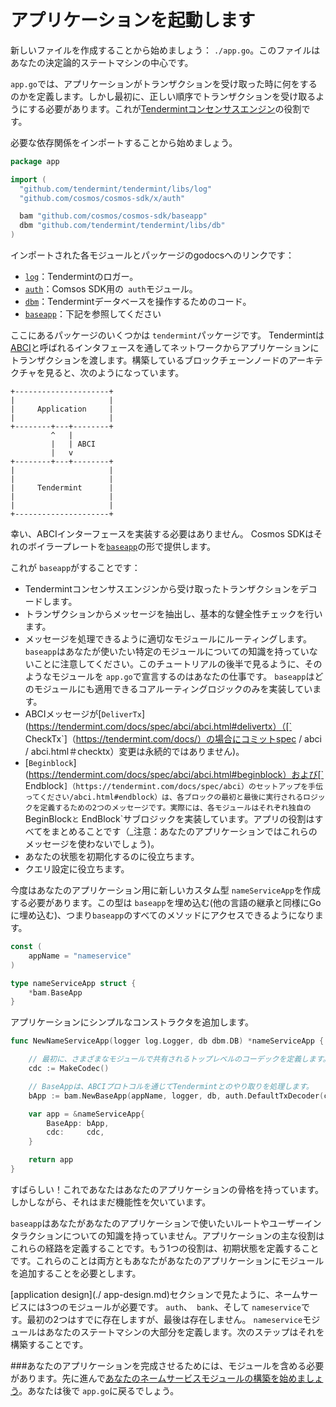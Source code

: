 # アプリケーションを起動します

新しいファイルを作成することから始めましょう： `./app.go`。このファイルはあなたの決定論的ステートマシンの中心です。

`app.go`では、アプリケーションがトランザクションを受け取った時に何をするのかを定義します。しかし最初に、正しい順序でトランザクションを受け取るようにする必要があります。これが[Tendermintコンセンサスエンジン](https://github.com/tendermint/tendermint)の役割です。

必要な依存関係をインポートすることから始めましょう。
```go
package app

import (
  "github.com/tendermint/tendermint/libs/log"
  "github.com/cosmos/cosmos-sdk/x/auth"

  bam "github.com/cosmos/cosmos-sdk/baseapp"
  dbm "github.com/tendermint/tendermint/libs/db"
)
```

インポートされた各モジュールとパッケージのgodocsへのリンクです：

 -  [`log`](https://godoc.org/github.com/tendermint/tendermint/libs/log)：Tendermintのロガー。
 -  [`auth`](https://godoc.org/github.com/cosmos/cosmos-sdk/x/auth)：Comsos SDK用の` auth`モジュール。
 -  [`dbm`](https://godoc.org/github.com/tendermint/tendermint/libs/db)：Tendermintデータベースを操作するためのコード。
 -  [`baseapp`](https://godoc.org/github.com/cosmos/cosmos-sdk/baseapp)：下記を参照してください

ここにあるパッケージのいくつかは `tendermint`パッケージです。 Tendermintは[ABCI](https://github.com/tendermint/tendermint/tree/master/abci)と呼ばれるインタフェースを通してネットワークからアプリケーションにトランザクションを渡します。構築しているブロックチェーンノードのアーキテクチャを見ると、次のようになっています。

```
+---------------------+
|                     |
|     Application     |
|                     |
+--------+---+--------+
         ^   |
         |   | ABCI
         |   v
+--------+---+--------+
|                     |
|                     |
|     Tendermint      |
|                     |
|                     |
+---------------------+
```

幸い、ABCIインターフェースを実装する必要はありません。 Cosmos SDKはそれのボイラープレートを[`baseapp`](https://godoc.org/github.com/cosmos/cosmos-sdk/baseapp)の形で提供します。

これが `baseapp`がすることです：

 - Tendermintコンセンサスエンジンから受け取ったトランザクションをデコードします。
 - トランザクションからメッセージを抽出し、基本的な健全性チェックを行います。
 - メッセージを処理できるように適切なモジュールにルーティングします。 `baseapp`はあなたが使いたい特定のモジュールについての知識を持っていないことに注意してください。このチュートリアルの後半で見るように、そのようなモジュールを `app.go`で宣言するのはあなたの仕事です。 `baseapp`はどのモジュールにも適用できるコアルーティングロジックのみを実装しています。
 -  ABCIメッセージが[`DeliverTx`](https://tendermint.com/docs/spec/abci/abci.html#delivertx）（[` CheckTx`]（https://tendermint.com/docs/）の場合にコミットspec / abci / abci.html＃checktx）変更は永続的ではありません)。
 -  [`Beginblock`](https://tendermint.com/docs/spec/abci/abci.html#beginblock）および[` Endblock`]（https://tendermint.com/docs/spec/abci）のセットアップを手伝ってください/abci.html#endblock）は、各ブロックの最初と最後に実行されるロジックを定義するための2つのメッセージです。実際には、各モジュールはそれぞれ独自の `BeginBlock`と` EndBlock`サブロジックを実装しています。アプリの役割はすべてをまとめることです（_注意：あなたのアプリケーションではこれらのメッセージを使わないでしょう)。
 - あなたの状態を初期化するのに役立ちます。
 - クエリ設定に役立ちます。

今度はあなたのアプリケーション用に新しいカスタム型 `nameServiceApp`を作成する必要があります。この型は `baseapp`を埋め込む(他の言語の継承と同様にGoに埋め込む)、つまり`baseapp`のすべてのメソッドにアクセスできるようになります。

```go
const (
    appName = "nameservice"
)

type nameServiceApp struct {
    *bam.BaseApp
}
```

アプリケーションにシンプルなコンストラクタを追加します。

```go
func NewNameServiceApp(logger log.Logger, db dbm.DB) *nameServiceApp {

    // 最初に、さまざまなモジュールで共有されるトップレベルのコーデックを定義します。注：コーデックについては後で説明します
    cdc := MakeCodec()

    // BaseAppは、ABCIプロトコルを通じてTendermintとのやり取りを処理します。
    bApp := bam.NewBaseApp(appName, logger, db, auth.DefaultTxDecoder(cdc))

    var app = &nameServiceApp{
        BaseApp: bApp,
        cdc:     cdc,
    }

    return app
}
```

すばらしい！これであなたはあなたのアプリケーションの骨格を持っています。しかしながら、それはまだ機能性を欠いています。

`baseapp`はあなたがあなたのアプリケーションで使いたいルートやユーザーインタラクションについての知識を持っていません。アプリケーションの主な役割はこれらの経路を定義することです。もう1つの役割は、初期状態を定義することです。これらのことは両方ともあなたがあなたのアプリケーションにモジュールを追加することを必要とします。

[application design](./ app-design.md)セクションで見たように、ネームサービスには3つのモジュールが必要です。 `auth`、` bank`、そして `nameservice`です。最初の2つはすでに存在しますが、最後は存在しません。 `nameservice`モジュールはあなたのステートマシンの大部分を定義します。次のステップはそれを構築することです。

###あなたのアプリケーションを完成させるためには、モジュールを含める必要があります。先に進んで[あなたのネームサービスモジュールの構築を始めましょう](types.md)。あなたは後で `app.go`に戻るでしょう。